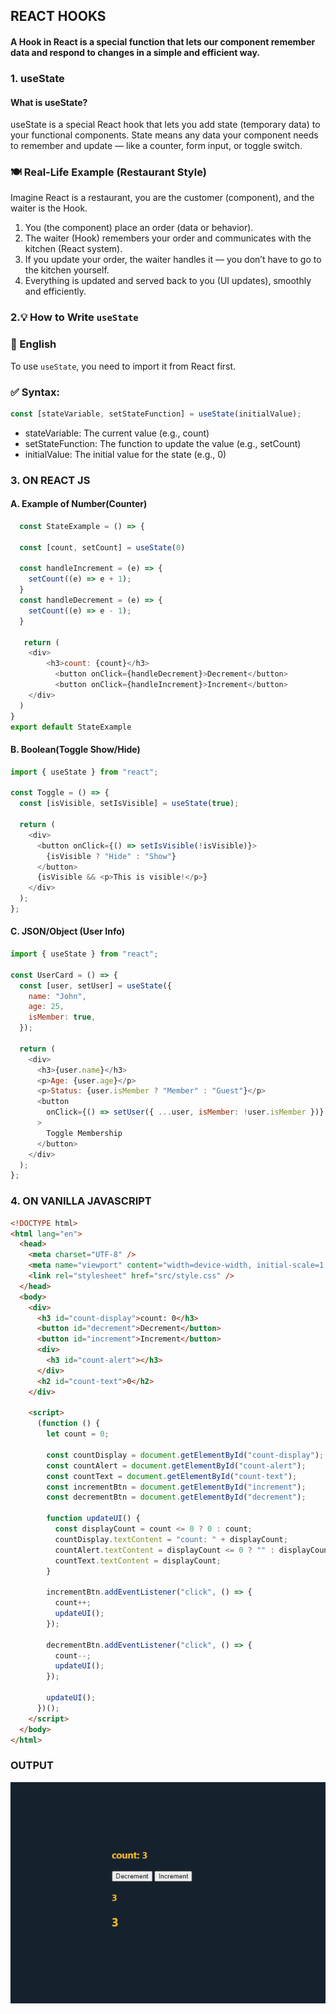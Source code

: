 ## REACT HOOKS
#### A Hook in React is a special function that lets our component remember data and respond to changes in a simple and efficient way.

### 1. useState
#### What is useState?
useState is a special React hook that lets you add state (temporary data) to your functional components. State means any data your component needs to remember and update — like a counter, form input, or toggle switch.

### 🍽 Real-Life Example (Restaurant Style)
Imagine React is a restaurant, you are the customer (component), and the waiter is the Hook.
1. You (the component) place an order (data or behavior).
2. The waiter (Hook) remembers your order and communicates with the kitchen (React system).
3. If you update your order, the waiter handles it — you don’t have to go to the kitchen yourself.
4. Everything is updated and served back to you (UI updates), smoothly and efficiently.



### 2.💡 How to Write `useState`

### 🧠 English

To use `useState`, you need to import it from React first.

### ✅ Syntax:
```js
const [stateVariable, setStateFunction] = useState(initialValue);
```

- stateVariable: The current value (e.g., count)
- setStateFunction: The function to update the value (e.g., setCount)
- initialValue: The initial value for the state (e.g., 0)



### 3. ON REACT JS

#### A. Example of Number(Counter)
````javascript
  const StateExample = () => {

  const [count, setCount] = useState(0)

  const handleIncrement = (e) => {
    setCount((e) => e + 1);
  }
  const handleDecrement = (e) => {
    setCount((e) => e - 1);
  }

   return (
    <div>
        <h3>count: {count}</h3>
          <button onClick={handleDecrement}>Decrement</button>
          <button onClick={handleIncrement}>Increment</button>
    </div>
  )
}
export default StateExample

````

#### B. Boolean(Toggle Show/Hide)

````javascript
import { useState } from "react";

const Toggle = () => {
  const [isVisible, setIsVisible] = useState(true);

  return (
    <div>
      <button onClick={() => setIsVisible(!isVisible)}>
        {isVisible ? "Hide" : "Show"}
      </button>
      {isVisible && <p>This is visible!</p>}
    </div>
  );
};


````


#### C. JSON/Object (User Info)


```javascript
import { useState } from "react";

const UserCard = () => {
  const [user, setUser] = useState({
    name: "John",
    age: 25,
    isMember: true,
  });

  return (
    <div>
      <h3>{user.name}</h3>
      <p>Age: {user.age}</p>
      <p>Status: {user.isMember ? "Member" : "Guest"}</p>
      <button
        onClick={() => setUser({ ...user, isMember: !user.isMember })}
      >
        Toggle Membership
      </button>
    </div>
  );
};

```

### 4. ON VANILLA JAVASCRIPT

```html
<!DOCTYPE html>
<html lang="en">
  <head>
    <meta charset="UTF-8" />
    <meta name="viewport" content="width=device-width, initial-scale=1.0" />
    <link rel="stylesheet" href="src/style.css" />
  </head>
  <body>
    <div>
      <h3 id="count-display">count: 0</h3>
      <button id="decrement">Decrement</button>
      <button id="increment">Increment</button>
      <div>
        <h3 id="count-alert"></h3>
      </div>
      <h2 id="count-text">0</h2>
    </div>

    <script>
      (function () {
        let count = 0;

        const countDisplay = document.getElementById("count-display");
        const countAlert = document.getElementById("count-alert");
        const countText = document.getElementById("count-text");
        const incrementBtn = document.getElementById("increment");
        const decrementBtn = document.getElementById("decrement");

        function updateUI() {
          const displayCount = count <= 0 ? 0 : count;
          countDisplay.textContent = "count: " + displayCount;
          countAlert.textContent = displayCount <= 0 ? "" : displayCount;
          countText.textContent = displayCount;
        }

        incrementBtn.addEventListener("click", () => {
          count++;
          updateUI();
        });

        decrementBtn.addEventListener("click", () => {
          count--;
          updateUI();
        });

        updateUI();
      })();
    </script>
  </body>
</html>
```

### OUTPUT

![My cool image](../01-useState/vanilla-javascript-output.png)

